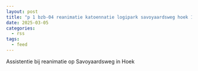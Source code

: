 ```yaml
---
layout: post
title: "p 1 bzb-04 reanimatie katoennatie logipark savoyaardsweg hoek 196633"
date: 2025-03-05
categories: 
  - rss
tags: 
  - feed
---
```


Assistentie bij reanimatie op Savoyaardsweg in Hoek
